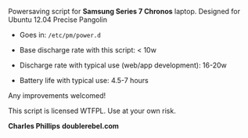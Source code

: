 Powersaving script for **Samsung Series 7 Chronos** laptop.
Designed for Ubuntu 12.04 Precise Pangolin

  * Goes in: `/etc/pm/power.d`

  * Base discharge rate with this script: < 10w

  * Discharge rate with typical use (web/app development): 16-20w

  * Battery life with typical use: 4.5-7 hours

Any improvements welcomed!


This script is licensed WTFPL.  Use at your own risk.

**Charles Phillips**
**doublerebel.com**

